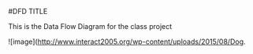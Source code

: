 #DFD TITLE

This is the Data Flow Diagram for the class project


![image](http://www.interact2005.org/wp-content/uploads/2015/08/Dog.
